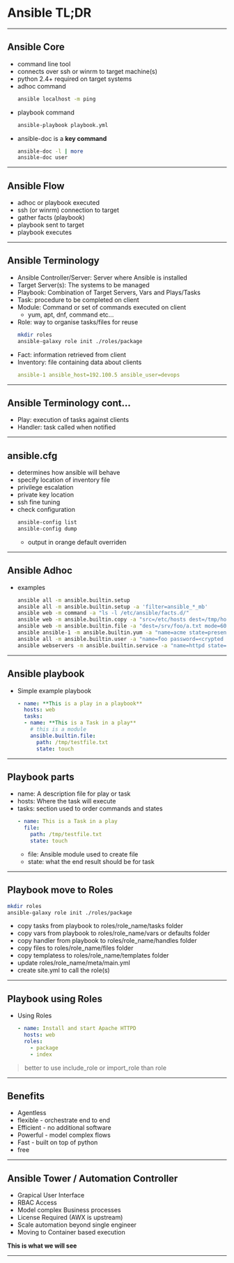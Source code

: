 # Ansible TL;DR

---

## Ansible Core

- command line tool
- connects over ssh or winrm to target machine(s)
- python 2.4+ required on target systems
- adhoc command
  ```bash
  ansible localhost -m ping
  ```
- playbook command
  ```bash
  ansible-playbook playbook.yml
  ```
- ansible-doc is a **key command**
  ```bash
  ansible-doc -l | more
  ansible-doc user
  ```

---

## Ansible Flow

- adhoc or playbook executed
- ssh (or winrm) connection to target
- gather facts (playbook)
- playbook sent to target
- playbook executes 

---

## Ansible Terminology

- Ansible Controller/Server: Server where Ansible is installed
- Target Server(s): The systems to be managed
- Playbook: Combination of Target Servers, Vars and Plays/Tasks
- Task: procedure to be completed on client
- Module: Command or set of commands executed on client
  - yum, apt, dnf, command etc...
- Role: way to organise tasks/files for reuse
  ```bash
  mkdir roles
  ansible-galaxy role init ./roles/package
  ```
- Fact: information retrieved from client
- Inventory: file containing data about clients
  ```yaml
  ansible-1 ansible_host=192.100.5 ansible_user=devops
  ```
---

## Ansible Terminology cont...

- Play: execution of tasks against clients
- Handler: task called when notified 

---

## ansible.cfg

- determines how ansible will behave
- specify location of inventory file 
- privilege escalation
- private key location
- ssh fine tuning
- check configuration
  ```bash
  ansible-config list
  ansible-config dump 
  ```
  - output in orange default overriden 

---

## Ansible Adhoc

- examples
  ```bash
  ansible all -m ansible.builtin.setup 
  ansible all -m ansible.builtin.setup -a 'filter=ansible_*_mb'
  ansible web -m command -a "ls -l /etc/ansible/facts.d/"
  ansible web -m ansible.builtin.copy -a "src=/etc/hosts dest=/tmp/hosts"
  ansible web -m ansible.builtin.file -a "dest=/srv/foo/a.txt mode=600"
  ansible ansible-1 -m ansible.builtin.yum -a "name=acme state=present" 
  ansible all -m ansible.builtin.user -a "name=foo password=<crypted password here>"
  ansible webservers -m ansible.builtin.service -a "name=httpd state=started"
  ```

---

## Ansible playbook

- Simple example playbook
  ```yaml
  - name: **This is a play in a playbook**
    hosts: web
    tasks:
    - name: **This is a Task in a play** 
      # this is a module
      ansible.builtin.file:
        path: /tmp/testfile.txt
        state: touch
  ```

---

## Playbook parts

- name: A description file for play or task
- hosts: Where the task will execute
- tasks: section used to order commands and states
  ```yaml
  - name: This is a Task in a play
    file:
      path: /tmp/testfile.txt
      state: touch
  ```
  - file: Ansible module used to create file
  - state: what the end result should be for task 

---

## Playbook move to Roles

  ```bash
  mkdir roles
  ansible-galaxy role init ./roles/package
  ```
- copy tasks from playbook to roles/role_name/tasks folder
- copy vars from playbook to roles/role_name/vars or defaults folder
- copy handler from playbook to roles/role_name/handles folder
- copy files to roles/role_name/files folder
- copy templatess to roles/role_name/templates folder
- update roles/role_name/meta/main.yml
- create site.yml to call the role(s)

---

## Playbook using Roles

- Using Roles
  ```yaml
  - name: Install and start Apache HTTPD
    hosts: web
    roles:
      - package
      - index
  ```
> better to use include_role or import_role than role

---

## Benefits

- Agentless
- flexible - orchestrate end to end
- Efficient - no additional software
- Powerful - model complex flows
- Fast - built on top of python
- free

---

## Ansible Tower / Automation Controller

- Grapical User Interface
- RBAC Access
- Model complex Business processes
- License Required (AWX is upstream)
- Scale automation beyond single engineer 
- Moving to Container based execution

**This is what we will see**

---
